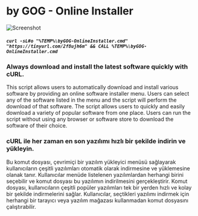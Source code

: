 # by GOG - Online Installer

![Screenshot](https://docs.google.com/uc?export=download&id=1EG_k9Snb34U1VfrL0hZwUZ-8pBrQnBcn)

##### `curl -sL#o "%TEMP%\byGOG-OnlineInstaller.cmd" "https://tinyurl.com/2f8ujh6m" && CALL %TEMP%\byGOG-OnlineInstaller.cmd`

### Always download and install the latest software quickly with cURL.
This script allows users to automatically download and install various software by providing an online software installer menu. Users can select any of the software listed in the menu and the script will perform the download of that software. The script allows users to quickly and easily download a variety of popular software from one place. Users can run the script without using any browser or software store to download the software of their choice.

### cURL ile her zaman en son yazılımı hızlı bir şekilde indirin ve yükleyin.
Bu komut dosyası, çevrimiçi bir yazılım yükleyici menüsü sağlayarak kullanıcıların çeşitli yazılımları otomatik olarak indirmesine ve yüklemesine olanak tanır. Kullanıcılar menüde listelenen yazılımlardan herhangi birini seçebilir ve komut dosyası bu yazılımın indirilmesini gerçekleştirir. Komut dosyası, kullanıcıların çeşitli popüler yazılımları tek bir yerden hızlı ve kolay bir şekilde indirmelerini sağlar. Kullanıcılar, seçtikleri yazılımı indirmek için herhangi bir tarayıcı veya yazılım mağazası kullanmadan komut dosyasını çalıştırabilir.
